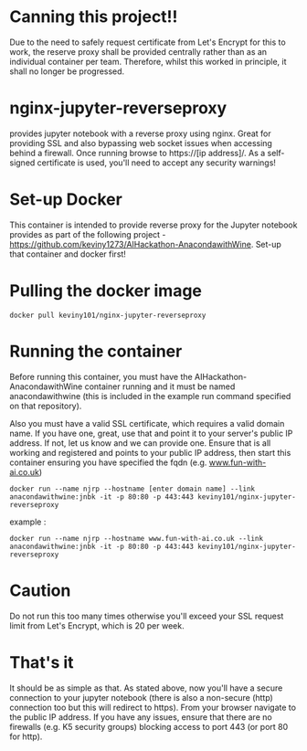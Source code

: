 # Canning this project!!
Due to the need to safely request certificate from Let's Encrypt for this to work, the reserve proxy shall be provided centrally rather than as an individual container per team. Therefore, whilst this worked in principle, it shall no longer be progressed.

# nginx-jupyter-reverseproxy

provides jupyter notebook with a reverse proxy using nginx. Great for providing SSL and also bypassing web socket issues when accessing behind a firewall. Once running browse to https://[ip address]/. As a self-signed certificate is used, you'll need to accept any security warnings!

# Set-up Docker
This container is intended to provide reverse proxy for the Jupyter notebook provides as part of the following project - https://github.com/keviny1273/AIHackathon-AnacondawithWine. Set-up that container and docker first!

# Pulling the docker image
`docker pull keviny101/nginx-jupyter-reverseproxy`

# Running the container

Before running this container, you must have the AIHackathon-AnacondawithWine container running and it must be named anacondawithwine (this is included in the example run command specified on that repository). 

Also you must have a valid SSL certificate, which requires a valid domain name. If you have one, great, use that and point it to your server's public IP address. If not, let us know and we can provide one. Ensure that is all working and registered and points to your public IP address, then start this container ensuring you have specified the fqdn (e.g. www.fun-with-ai.co.uk)

`docker run --name njrp --hostname [enter domain name] --link anacondawithwine:jnbk -it -p 80:80 -p 443:443 keviny101/nginx-jupyter-reverseproxy`

example : 

`docker run --name njrp --hostname www.fun-with-ai.co.uk --link anacondawithwine:jnbk -it -p 80:80 -p 443:443 keviny101/nginx-jupyter-reverseproxy`

# Caution

Do not run this too many times otherwise you'll exceed your SSL request limit from Let's Encrypt, which is 20 per week.

# That's it

It should be as simple as that. As stated above, now you'll have a secure connection to your jupyter notebook (there is also a non-secure (http) connection too but this will redirect to https). From your browser navigate to the public IP address. If you have any issues, ensure that there are no firewalls (e.g. K5 security groups) blocking access to port 443 (or port 80 for http). 
